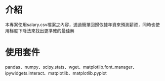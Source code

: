 # 介紹
本專案使用salary.csv檔案之內容，透過簡單回歸依據年資來預測薪資，同時也使用梯度下降法來找出更準確的最佳解
# 使用套件
pandas、numpy、scipy.stats、wget、matplotlib.font_manager、ipywidgets.interact、matplotlib、matplotlib.pyplot
